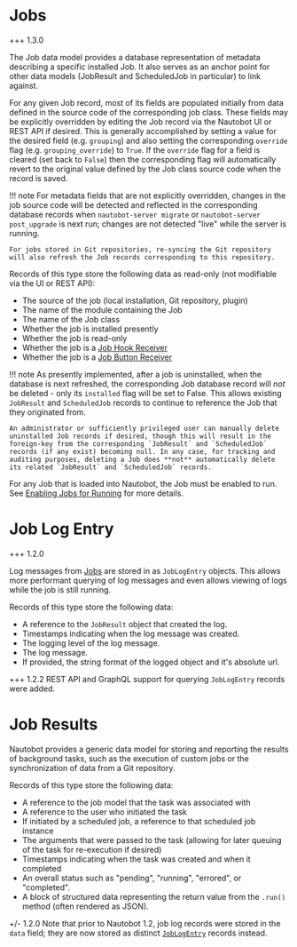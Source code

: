 # Jobs

+++ 1.3.0

The Job data model provides a database representation of metadata describing a specific installed Job. It also serves as an anchor point for other data models (JobResult and ScheduledJob in particular) to link against.

For any given Job record, most of its fields are populated initially from data defined in the source code of the corresponding job class. These fields may be explicitly overridden by editing the Job record via the Nautobot UI or REST API if desired. This is generally accomplished by setting a value for the desired field (e.g. `grouping`) and also setting the corresponding `override` flag (e.g. `grouping_override`) to `True`. If the `override` flag for a field is cleared (set back to `False`) then the corresponding flag will automatically revert to the original value defined by the Job class source code when the record is saved.

!!! note
    For metadata fields that are not explicitly overridden, changes in the job source code will be detected and reflected in the corresponding database records when `nautobot-server migrate` or `nautobot-server post_upgrade` is next run; changes are not detected "live" while the server is running.

    For jobs stored in Git repositories, re-syncing the Git repository will also refresh the Job records corresponding to this repository.

Records of this type store the following data as read-only (not modifiable via the UI or REST API):

* The source of the job (local installation, Git repository, plugin)
* The name of the module containing the Job
* The name of the Job class
* Whether the job is installed presently
* Whether the job is read-only
* Whether the job is a [Job Hook Receiver](jobhook.md#job-hook-receivers)
* Whether the job is a [Job Button Receiver](jobbutton.md#job-button-receivers)

!!! note
    As presently implemented, after a job is uninstalled, when the database is next refreshed, the corresponding Job database record will *not* be deleted - only its `installed` flag will be set to False. This allows existing `JobResult` and `ScheduledJob` records to continue to reference the Job that they originated from.

    An administrator or sufficiently privileged user can manually delete uninstalled Job records if desired, though this will result in the foreign-key from the corresponding `JobResult` and `ScheduledJob` records (if any exist) becoming null. In any case, for tracking and auditing purposes, deleting a Job does **not** automatically delete its related `JobResult` and `ScheduledJob` records.

For any Job that is loaded into Nautobot, the Job must be enabled to run. See [Enabling Jobs for Running](./index.md#enabling-jobs-for-running) for more details.

# Job Log Entry

+++ 1.2.0

Log messages from [Jobs](./index.md) are stored in as `JobLogEntry` objects. This allows more performant querying of log messages and even allows viewing of logs while the job is still running.

Records of this type store the following data:

- A reference to the `JobResult` object that created the log.
- Timestamps indicating when the log message was created.
- The logging level of the log message.
- The log message.
- If provided, the string format of the logged object and it's absolute url.

+++ 1.2.2
    REST API and GraphQL support for querying `JobLogEntry` records were added.

# Job Results

Nautobot provides a generic data model for storing and reporting the results of background tasks, such as the execution of custom jobs or the synchronization of data from a Git repository.

Records of this type store the following data:

- A reference to the job model that the task was associated with
- A reference to the user who initiated the task
- If initiated by a scheduled job, a reference to that scheduled job instance
- The arguments that were passed to the task (allowing for later queuing of the task for re-execution if desired)
- Timestamps indicating when the task was created and when it completed
- An overall status such as "pending", "running", "errored", or "completed".
- A block of structured data representing the return value from the `.run()` method (often rendered as JSON).

+/- 1.2.0
    Note that prior to Nautobot 1.2, job log records were stored in the `data` field; they are now stored as distinct [`JobLogEntry`](#job-log-entry) records instead.
